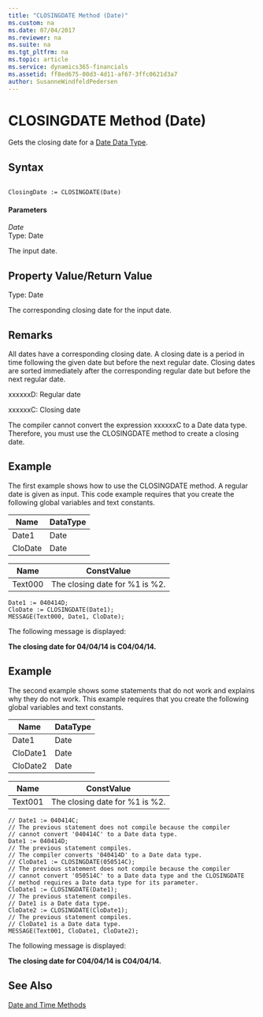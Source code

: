```yaml
---
title: "CLOSINGDATE Method (Date)"
ms.custom: na
ms.date: 07/04/2017
ms.reviewer: na
ms.suite: na
ms.tgt_pltfrm: na
ms.topic: article
ms.service: dynamics365-financials
ms.assetid: ff8ed675-00d3-4d11-af67-3ffc0621d3a7
author: SusanneWindfeldPedersen
---
```


 

# CLOSINGDATE Method (Date)
Gets the closing date for a [Date Data Type](../datatypes/devenv-Date-Data-Type.md).  
  
## Syntax  
  
```  
  
ClosingDate := CLOSINGDATE(Date)  
```  
  
#### Parameters  
 *Date*  
 Type: Date  
  
 The input date.  
  
## Property Value/Return Value  
 Type: Date  
  
 The corresponding closing date for the input date.  
  
## Remarks  
 All dates have a corresponding closing date. A closing date is a period in time following the given date but before the next regular date. Closing dates are sorted immediately after the corresponding regular date but before the next regular date.  
  
 xxxxxxD: Regular date  
  
 xxxxxxC: Closing date  
  
 The compiler cannot convert the expression xxxxxxC to a Date data type. Therefore, you must use the CLOSINGDATE method to create a closing date.  
  
## Example  
 The first example shows how to use the CLOSINGDATE method. A regular date is given as input. This code example requires that you create the following global variables and text constants.  
  
|Name|DataType|  
|----------|--------------|  
|Date1|Date|  
|CloDate|Date|  
  
|Name|ConstValue|  
|----------|----------------|  
|Text000|The closing date for %1 is %2.|  
  
```  
Date1 := 040414D;  
CloDate := CLOSINGDATE(Date1);  
MESSAGE(Text000, Date1, CloDate);  
```  
  
 The following message is displayed:  
  
 **The closing date for 04/04/14 is C04/04/14.**  
  
## Example  
 The second example shows some statements that do not work and explains why they do not work. This example requires that you create the following global variables and text constants.  
  
|Name|DataType|  
|----------|--------------|  
|Date1|Date|  
|CloDate1|Date|  
|CloDate2|Date|  
  
|Name|ConstValue|  
|----------|----------------|  
|Text001|The closing date for %1 is %2.|  
  
```  
// Date1 := 040414C;  
// The previous statement does not compile because the compiler   
// cannot convert '040414C' to a Date data type.  
Date1 := 040414D;  
// The previous statement compiles.   
// The compiler converts '040414D' to a Date data type.  
// CloDate1 := CLOSINGDATE(050514C);  
// The previous statement does not compile because the compiler   
// cannot convert '050514C' to a Date data type and the CLOSINGDATE   
// method requires a Date data type for its parameter.  
CloDate1 := CLOSINGDATE(Date1);  
// The previous statement compiles.  
// Date1 is a Date data type.   
CloDate2 := CLOSINGDATE(CloDate1);  
// The previous statement compiles.  
// CloDate1 is a Date data type.  
MESSAGE(Text001, CloDate1, CloDate2);  
```  
  
 The following message is displayed:  
  
 **The closing date for C04/04/14 is C04/04/14.**  
  
## See Also  
 [Date and Time Methods](devenv-Date-and-Time-Methods.md)